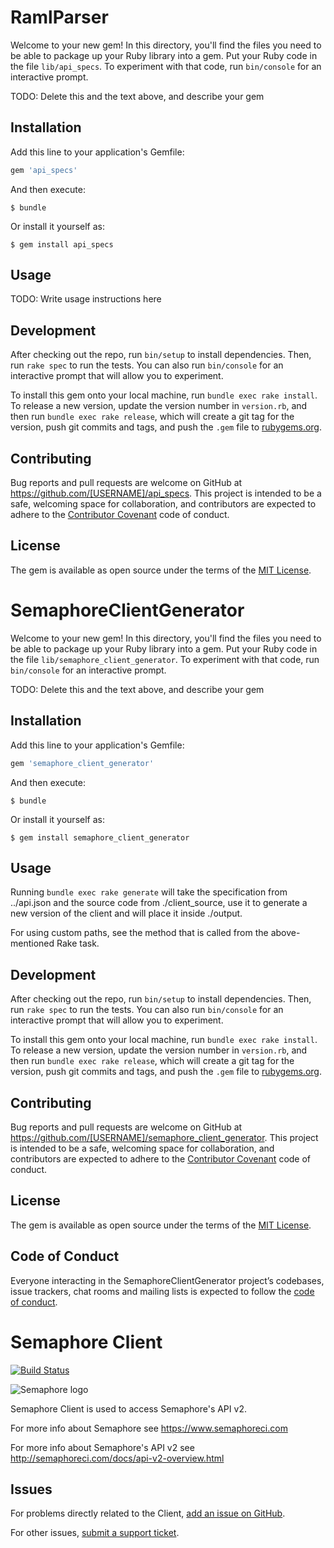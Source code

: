 # RamlParser

Welcome to your new gem! In this directory, you'll find the files you need to be able to package up your Ruby library into a gem. Put your Ruby code in the file `lib/api_specs`. To experiment with that code, run `bin/console` for an interactive prompt.

TODO: Delete this and the text above, and describe your gem

## Installation

Add this line to your application's Gemfile:

```ruby
gem 'api_specs'
```

And then execute:

    $ bundle

Or install it yourself as:

    $ gem install api_specs

## Usage

TODO: Write usage instructions here

## Development

After checking out the repo, run `bin/setup` to install dependencies. Then, run `rake spec` to run the tests. You can also run `bin/console` for an interactive prompt that will allow you to experiment.

To install this gem onto your local machine, run `bundle exec rake install`. To release a new version, update the version number in `version.rb`, and then run `bundle exec rake release`, which will create a git tag for the version, push git commits and tags, and push the `.gem` file to [rubygems.org](https://rubygems.org).

## Contributing

Bug reports and pull requests are welcome on GitHub at https://github.com/[USERNAME]/api_specs. This project is intended to be a safe, welcoming space for collaboration, and contributors are expected to adhere to the [Contributor Covenant](http://contributor-covenant.org) code of conduct.


## License

The gem is available as open source under the terms of the [MIT License](http://opensource.org/licenses/MIT).

# SemaphoreClientGenerator

Welcome to your new gem! In this directory, you'll find the files you need to be able to package up your Ruby library into a gem. Put your Ruby code in the file `lib/semaphore_client_generator`. To experiment with that code, run `bin/console` for an interactive prompt.

TODO: Delete this and the text above, and describe your gem

## Installation

Add this line to your application's Gemfile:

```ruby
gem 'semaphore_client_generator'
```

And then execute:

    $ bundle

Or install it yourself as:

    $ gem install semaphore_client_generator

## Usage

Running `bundle exec rake generate` will take the specification from
../api.json and the source code from ./client_source, use it to
generate a new version of the client and will place it inside ./output.

For using custom paths, see the method that is called from the above-mentioned
Rake task.

## Development

After checking out the repo, run `bin/setup` to install dependencies. Then, run `rake spec` to run the tests. You can also run `bin/console` for an interactive prompt that will allow you to experiment.

To install this gem onto your local machine, run `bundle exec rake install`. To release a new version, update the version number in `version.rb`, and then run `bundle exec rake release`, which will create a git tag for the version, push git commits and tags, and push the `.gem` file to [rubygems.org](https://rubygems.org).

## Contributing

Bug reports and pull requests are welcome on GitHub at https://github.com/[USERNAME]/semaphore_client_generator. This project is intended to be a safe, welcoming space for collaboration, and contributors are expected to adhere to the [Contributor Covenant](http://contributor-covenant.org) code of conduct.

## License

The gem is available as open source under the terms of the [MIT License](http://opensource.org/licenses/MIT).

## Code of Conduct

Everyone interacting in the SemaphoreClientGenerator project’s codebases, issue trackers, chat rooms and mailing lists is expected to follow the [code of conduct](https://github.com/[USERNAME]/semaphore_client_generator/blob/master/CODE_OF_CONDUCT.md).
# Semaphore Client

[![Build Status](https://semaphoreci.com/api/v1/projects/a07c1244-d53a-462d-9c3b-0794881935df/1452738/badge.svg)](https://semaphoreci.com/renderedtext/semaphore-client)

![Semaphore logo](https://d1dkupr86d302v.cloudfront.net/assets/application_bootstrap/layout/semaphore-logo-a6d954e176b6975b511f314a0cc808dc94a8030210077e3a6e904fbe69dc5354.svg)

Semaphore Client is used to access Semaphore's API v2.

For more info about Semaphore see <https://www.semaphoreci.com>

For more info about Semaphore's API v2 see
<http://semaphoreci.com/docs/api-v2-overview.html>

## Issues

For problems directly related to the Client, [add an issue on GitHub](https://github.com/renderedtext/semaphore-client/issues/new).

For other issues, [submit a support ticket](https://semaphoreci.com/support).

